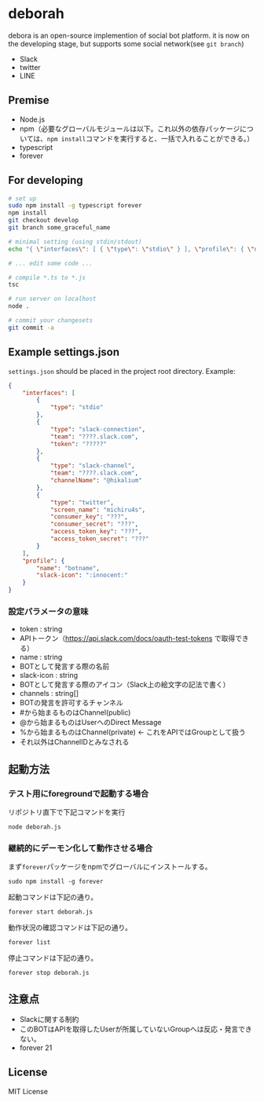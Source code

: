 # deborah
debora is an open-source implemention of social bot platform.
it is now on the developing stage, but supports some social network(see `git branch`)
- Slack
- twitter
- LINE

## Premise
* Node.js
* npm（必要なグローバルモジュールは以下。これ以外の依存パッケージについては、``npm install``コマンドを実行すると、一括で入れることができる。）
 * typescript
 * forever

## For developing
```bash
# set up
sudo npm install -g typescript forever
npm install
git checkout develop
git branch some_graceful_name

# minimal setting (using stdin/stdout)
echo "{ \"interfaces\": [ { \"type\": \"stdio\" } ], \"profile\": { \"name\": \"botname\", \"slack-icon\": \":innocent:\" } }" > settings.json

# ... edit some code ...

# compile *.ts to *.js
tsc

# run server on localhost
node .

# commit your changesets
git commit -a
```

## Example settings.json
`settings.json` should be placed in the project root directory.
Example:
```JSON
{
	"interfaces": [
		{
			"type": "stdio"
		},
		{
			"type": "slack-connection",
			"team": "????.slack.com",
			"token": "?????"
		},
		{
			"type": "slack-channel",
			"team": "????.slack.com",
			"channelName": "@hikalium"
		},
		{
			"type": "twitter",
			"screen_name": "michiru4s",
            "consumer_key": "???",
            "consumer_secret": "???",
            "access_token_key": "???",
            "access_token_secret": "???"
		}
	],
	"profile": {
		"name": "botname",
		"slack-icon": ":innocent:"
	}
}
```

### 設定パラメータの意味
* token : string
 * APIトークン（https://api.slack.com/docs/oauth-test-tokens で取得できる）
* name : string
 * BOTとして発言する際の名前
* slack-icon : string
 * BOTとして発言する際のアイコン（Slack上の絵文字の記法で書く）
* channels : string[]
 * BOTの発言を許可するチャンネル
  * #から始まるものはChannel(public)
  * @から始まるものはUserへのDirect Message
  * %から始まるものはChannel(private) ← これをAPIではGroupとして扱う
  * それ以外はChannelIDとみなされる

## 起動方法

### テスト用にforegroundで起動する場合

リポジトリ直下で下記コマンドを実行
```Shell
node deborah.js
```

### 継続的にデーモン化して動作させる場合

まず`forever`パッケージをnpmでグローバルにインストールする。
```Shell
sudo npm install -g forever
```

起動コマンドは下記の通り。
```Shell
forever start deborah.js
```

動作状況の確認コマンドは下記の通り。
```Shell
forever list
```

停止コマンドは下記の通り。
```Shell
forever stop deborah.js
```

## 注意点
- Slackに関する制約
 - このBOTはAPIを取得したUserが所属していないGroupへは反応・発言できない。
- forever 21

## License
MIT License
